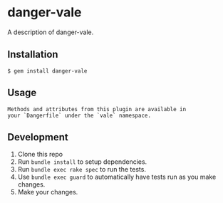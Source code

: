 # danger-vale

A description of danger-vale.

## Installation

    $ gem install danger-vale

## Usage

    Methods and attributes from this plugin are available in
    your `Dangerfile` under the `vale` namespace.

## Development

1. Clone this repo
2. Run `bundle install` to setup dependencies.
3. Run `bundle exec rake spec` to run the tests.
4. Use `bundle exec guard` to automatically have tests run as you make changes.
5. Make your changes.
